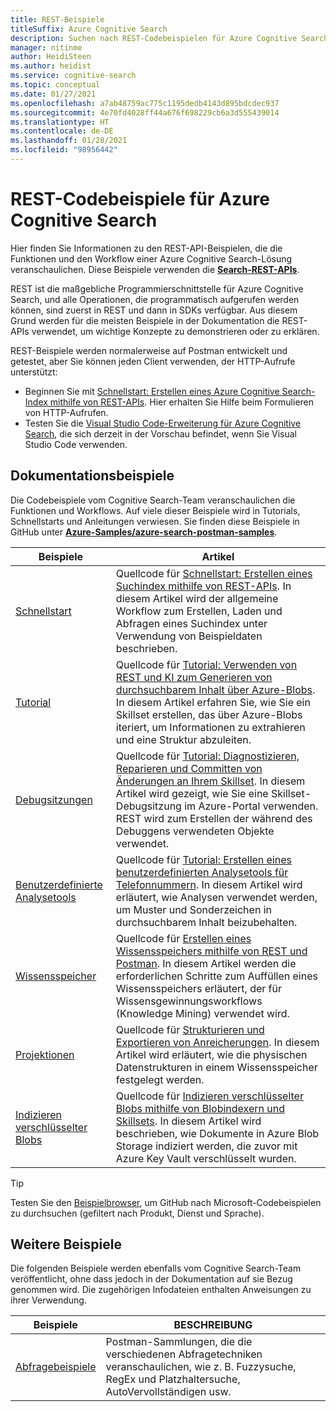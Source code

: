 ```yaml
---
title: REST-Beispiele
titleSuffix: Azure Cognitive Search
description: Suchen nach REST-Codebeispielen für Azure Cognitive Search zu Demozwecken, die die Search- oder Management-REST-APIs verwenden.
manager: nitinme
author: HeidiSteen
ms.author: heidist
ms.service: cognitive-search
ms.topic: conceptual
ms.date: 01/27/2021
ms.openlocfilehash: a7ab48759ac775c1195dedb4143d895bdcdec937
ms.sourcegitcommit: 4e70fd4028ff44a676f698229cb6a3d555439014
ms.translationtype: HT
ms.contentlocale: de-DE
ms.lasthandoff: 01/28/2021
ms.locfileid: "98956442"
---
```

# <a name="rest-code-samples-for-azure-cognitive-search"></a>REST-Codebeispiele für Azure Cognitive Search

Hier finden Sie Informationen zu den REST-API-Beispielen, die die Funktionen und den Workflow einer Azure Cognitive Search-Lösung veranschaulichen. Diese Beispiele verwenden die [**Search-REST-APIs**](/rest/api/searchservice).

REST ist die maßgebliche Programmierschnittstelle für Azure Cognitive Search, und alle Operationen, die programmatisch aufgerufen werden können, sind zuerst in REST und dann in SDKs verfügbar. Aus diesem Grund werden für die meisten Beispiele in der Dokumentation die REST-APIs verwendet, um wichtige Konzepte zu demonstrieren oder zu erklären.

REST-Beispiele werden normalerweise auf Postman entwickelt und getestet, aber Sie können jeden Client verwenden, der HTTP-Aufrufe unterstützt:

+ Beginnen Sie mit [Schnellstart: Erstellen eines Azure Cognitive Search-Index mithilfe von REST-APIs](search-get-started-rest.md). Hier erhalten Sie Hilfe beim Formulieren von HTTP-Aufrufen.
+ Testen Sie die [Visual Studio Code-Erweiterung für Azure Cognitive Search](search-get-started-vs-code.md), die sich derzeit in der Vorschau befindet, wenn Sie Visual Studio Code verwenden.

## <a name="doc-samples"></a>Dokumentationsbeispiele

Die Codebeispiele vom Cognitive Search-Team veranschaulichen die Funktionen und Workflows. Auf viele dieser Beispiele wird in Tutorials, Schnellstarts und Anleitungen verwiesen. Sie finden diese Beispiele in GitHub unter [**Azure-Samples/azure-search-postman-samples**](https://github.com/Azure-Samples/azure-search-postman-samples).

| Beispiele | Artikel |
|---------|---------|
| [Schnellstart](https://github.com/Azure-Samples/azure-search-postman-samples/tree/master/Quickstart) | Quellcode für [Schnellstart: Erstellen eines Suchindex mithilfe von REST-APIs](search-get-started-rest.md). In diesem Artikel wird der allgemeine Workflow zum Erstellen, Laden und Abfragen eines Suchindex unter Verwendung von Beispieldaten beschrieben. |
| [Tutorial](https://github.com/Azure-Samples/azure-search-postman-samples/tree/master/Tutorial) | Quellcode für [Tutorial: Verwenden von REST und KI zum Generieren von durchsuchbarem Inhalt über Azure-Blobs](cognitive-search-tutorial-blob.md). In diesem Artikel erfahren Sie, wie Sie ein Skillset erstellen, das über Azure-Blobs iteriert, um Informationen zu extrahieren und eine Struktur abzuleiten.|
| [Debugsitzungen](https://github.com/Azure-Samples/azure-search-postman-samples/tree/master/Debug-sessions) | Quellcode für [Tutorial: Diagnostizieren, Reparieren und Committen von Änderungen an Ihrem Skillset](cognitive-search-tutorial-debug-sessions.md). In diesem Artikel wird gezeigt, wie Sie eine Skillset-Debugsitzung im Azure-Portal verwenden. REST wird zum Erstellen der während des Debuggens verwendeten Objekte verwendet.|
| [Benutzerdefinierte Analysetools](https://github.com/Azure-Samples/azure-search-postman-samples/tree/master/custom-analyzers) | Quellcode für [Tutorial: Erstellen eines benutzerdefinierten Analysetools für Telefonnummern](tutorial-create-custom-analyzer.md). In diesem Artikel wird erläutert, wie Analysen verwendet werden, um Muster und Sonderzeichen in durchsuchbarem Inhalt beizubehalten.|
| [Wissensspeicher](https://github.com/Azure-Samples/azure-search-postman-samples/tree/master/knowledge-store) | Quellcode für [Erstellen eines Wissensspeichers mithilfe von REST und Postman](knowledge-store-create-rest.md). In diesem Artikel werden die erforderlichen Schritte zum Auffüllen eines Wissensspeichers erläutert, der für Wissensgewinnungsworkflows (Knowledge Mining) verwendet wird. |
| [Projektionen](https://github.com/Azure-Samples/azure-search-postman-samples/tree/master/projections) | Quellcode für [Strukturieren und Exportieren von Anreicherungen](knowledge-store-projections-examples.md). In diesem Artikel wird erläutert, wie die physischen Datenstrukturen in einem Wissensspeicher festgelegt werden.|
| [Indizieren verschlüsselter Blobs](https://github.com/Azure-Samples/azure-search-postman-samples/commit/f5ebb141f1ff98f571ab84ac59dcd6fd06a46718) | Quellcode für [Indizieren verschlüsselter Blobs mithilfe von Blobindexern und Skillsets](search-howto-index-encrypted-blobs.md). In diesem Artikel wird beschrieben, wie Dokumente in Azure Blob Storage indiziert werden, die zuvor mit Azure Key Vault verschlüsselt wurden. |

> [!Tip]
> Testen Sie den [Beispielbrowser](/samples/browse/?expanded=azure&languages=http&products=azure-cognitive-search), um GitHub nach Microsoft-Codebeispielen zu durchsuchen (gefiltert nach Produkt, Dienst und Sprache).

## <a name="other-samples"></a>Weitere Beispiele

Die folgenden Beispiele werden ebenfalls vom Cognitive Search-Team veröffentlicht, ohne dass jedoch in der Dokumentation auf sie Bezug genommen wird. Die zugehörigen Infodateien enthalten Anweisungen zu ihrer Verwendung.

| Beispiele | BESCHREIBUNG |
|---------|-------------|
| [Abfragebeispiele](https://github.com/Azure-Samples/azure-search-postman-samples/tree/master/Query-examples) | Postman-Sammlungen, die die verschiedenen Abfragetechniken veranschaulichen, wie z. B. Fuzzysuche, RegEx und Platzhaltersuche, AutoVervollständigen usw. |
